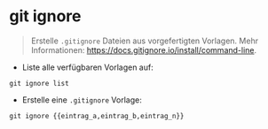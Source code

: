 # git ignore

> Erstelle `.gitignore` Dateien aus vorgefertigten Vorlagen.
> Mehr Informationen: <https://docs.gitignore.io/install/command-line>.

- Liste alle verfügbaren Vorlagen auf:

`git ignore list`

- Erstelle eine `.gitignore` Vorlage:

`git ignore {{eintrag_a,eintrag_b,eintrag_n}}`
